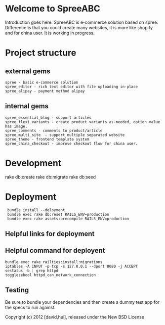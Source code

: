 Welcome to SpreeABC
===================

Introduction goes here.
  SpreeABC is e-commerce solution based on spree.
  Difference is that you could create many websites, it is more like shopify and for china user.
  It is working in progress.

Project structure
=================
  external gems
  -------------
    spree - basic e-commerce solution
    spree_editor - rich text editor with file uploading in-place
    spree_alipay - payment method alipay

  internal gems
  -------------
    spree_essential_blog - support articles
    spree_flexi_variants - create product variants as-needed, option value has image.
    spree_comments - comments to product/article
    spree_multi_site  - support multiple separated website
    spree_theme - frontend template system
    spree_china_checkout - improve checkout flow for china user.


Development  
===========
  rake db:create
  rake db:migrate
  rake db:seed


Deployment
==========
     bundle install --deloyment
     bundle exec rake db:reset RAILS_ENV=production
     bundle exec rake assets:precompile RAILS_ENV=production
  Helpful links for deployment
  ----------------------------

  Helpful command for deployent
  ----------------------------
    bundle exec rake railties:install:migrations
    iptables -A INPUT -p tcp -s 127.0.0.1 --dport 8080 -j ACCEPT
    sestatus -b | grep httpd
    togglesebool httpd_can_network_connection

Testing
-------

Be sure to bundle your dependencies and then create a dummy test app for the specs to run against.

Copyright (c) 2012 [david,hui], released under the New BSD License
